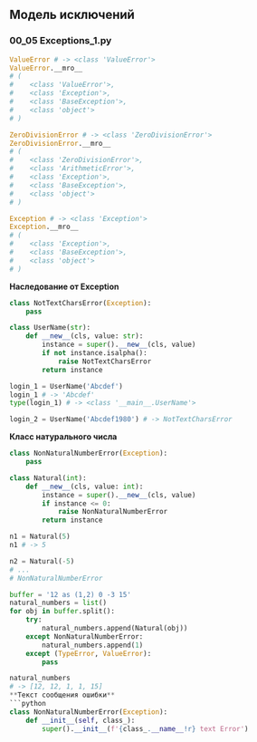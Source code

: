 ## Модель исключений ##

### 00_05 Exceptions_1.py ###

```python
ValueError # -> <class 'ValueError'>
ValueError.__mro__
# (
#    <class 'ValueError'>, 
#    <class 'Exception'>, 
#    <class 'BaseException'>, 
#    <class 'object'>
# )

ZeroDivisionError # -> <class 'ZeroDivisionError'>
ZeroDivisionError.__mro__
# (
#    <class 'ZeroDivisionError'>,
#    <class 'ArithmeticError'>,
#    <class 'Exception'>,
#    <class 'BaseException'>,
#    <class 'object'>
# )

Exception # -> <class 'Exception'>
Exception.__mro__
# (
#    <class 'Exception'>,
#    <class 'BaseException'>,
#    <class 'object'>
# )
```

**Наследование от Exception**

```python
class NotTextCharsError(Exception):
    pass

class UserName(str):
    def __new__(cls, value: str):
        instance = super().__new__(cls, value)
        if not instance.isalpha():
            raise NotTextCharsError
        return instance

login_1 = UserName('Abcdef')
login_1 # -> 'Abcdef'
type(login_1) # -> <class '__main__.UserName'>

login_2 = UserName('Abcdef1980') # -> NotTextCharsError
```

**Класс натурального числа**
```python
class NonNaturalNumberError(Exception):
    pass

class Natural(int):
    def __new__(cls, value: int):
        instance = super().__new__(cls, value)
        if instance <= 0:
            raise NonNaturalNumberError
        return instance

n1 = Natural(5)
n1 # -> 5

n2 = Natural(-5)
# ...
# NonNaturalNumberError
```

```python
buffer = '12 as (1,2) 0 -3 15'
natural_numbers = list()
for obj in buffer.split():
    try:
        natural_numbers.append(Natural(obj))
    except NonNaturalNumberError:
        natural_numbers.append(1)
    except (TypeError, ValueError):
        pass

natural_numbers
# -> [12, 12, 1, 1, 15]
**Текст сообщения ошибки**
```python
class NonNaturalNumberError(Exception):
    def __init__(self, class_):
        super().__init__(f'{class_.__name__!r} text Error')
```

